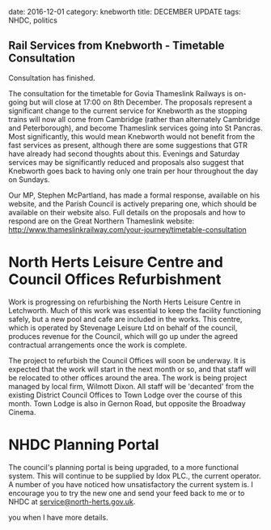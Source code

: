 date: 2016-12-01
category: knebworth
title: DECEMBER UPDATE
tags: NHDC, politics








## Rail Services from Knebworth - Timetable Consultation


Consultation has finished.


The consultation for the timetable for Govia Thameslink Railways is
on-going but will close at 17:00 on 8th December. The proposals
represent a significant change to the current service for Knebworth as
the stopping trains will now all come from Cambridge (rather than
alternately Cambridge and Peterborough), and become Thameslink services
going into St Pancras. Most significantly, this would mean Knebworth
would not benefit from the fast services as present, although there are
some suggestions that GTR have already had second thoughts about this.
Evenings and Saturday services may be significantly reduced and
proposals also suggest that Knebworth goes back to having only one train
per hour throughout the day on Sundays.


Our MP, Stephen McPartland, has made a formal response, available on his
website, and the Parish Council is actively preparing one, which should
be available on their website also. Full details on the proposals and
how to respond are on the Great Northern Thameslink website:
<http://www.thameslinkrailway.com/your-journey/timetable-consultation>


# North Herts Leisure Centre and Council Offices Refurbishment


Work is progressing on refurbishing the North Herts Leisure Centre in
Letchworth. Much of this work was essential to keep the facility
functioning safely, but a new pool and cafe are included in the works.
This centre, which is operated by Stevenage Leisure Ltd on behalf of the
council, produces revenue for the Council, which will go up under the
agreed contractual arrangements once the work is complete.


The project to refurbish the Council Offices will soon be underway. It
is expected that the work will start in the next month or so, and that
staff will be relocated to other offices around the area. The work is
being project managed by local firm, Wilmott Dixon. All staff will be
'decanted' from the existing District Council Offices to Town Lodge over
the course of this month. Town Lodge is also in Gernon Road, but
opposite the Broadway Cinema.


# NHDC Planning Portal


The council's planning portal is being upgraded, to a more functional
system. This will continue to be supplied by Idox PLC., the current
operator. A number of you have noticed how unsatisfactory the current
system is. I encourage you to try the new one and send your feed back to
me or to NHDC at service@north-herts.gov.uk.


 you when I have
more details.
